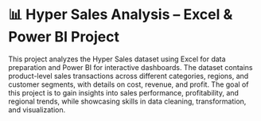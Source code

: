 # 📊 Hyper Sales Analysis – Excel & Power BI Project
This project analyzes the Hyper Sales dataset using Excel for data preparation and Power BI for interactive dashboards.
The dataset contains product-level sales transactions across different categories, regions, and customer segments, with details on cost, revenue, and profit.
The goal of this project is to gain insights into sales performance, profitability, and regional trends, while showcasing skills in data cleaning, transformation, and visualization.
